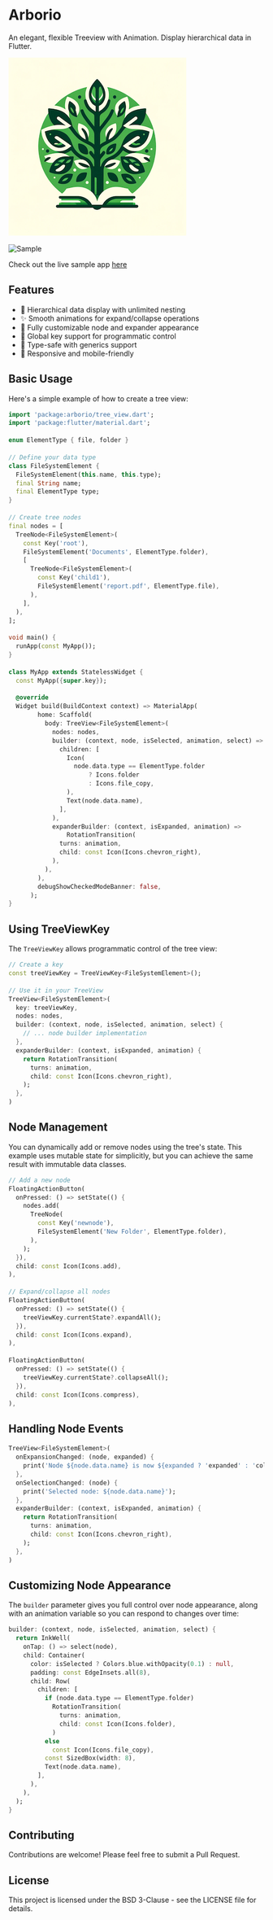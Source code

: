 # Arborio

An elegant, flexible Treeview with Animation. Display hierarchical data in Flutter.

![Logo](/example/assets//images/arborio_small.png)

![Sample](/images/sample.gif)

Check out the live sample app [here](https://melbournedeveloper.github.io/arborio/)

## Features

- 🌳 Hierarchical data display with unlimited nesting
- ✨ Smooth animations for expand/collapse operations
- 🎨 Fully customizable node and expander appearance
- 🔑 Global key support for programmatic control
- 🎯 Type-safe with generics support
- 📱 Responsive and mobile-friendly

## Basic Usage

Here's a simple example of how to create a tree view:

```dart
import 'package:arborio/tree_view.dart';
import 'package:flutter/material.dart';

enum ElementType { file, folder }

// Define your data type
class FileSystemElement {
  FileSystemElement(this.name, this.type);
  final String name;
  final ElementType type;
}

// Create tree nodes
final nodes = [
  TreeNode<FileSystemElement>(
    const Key('root'),
    FileSystemElement('Documents', ElementType.folder),
    [
      TreeNode<FileSystemElement>(
        const Key('child1'),
        FileSystemElement('report.pdf', ElementType.file),
      ),
    ],
  ),
];

void main() {
  runApp(const MyApp());
}

class MyApp extends StatelessWidget {
  const MyApp({super.key});

  @override
  Widget build(BuildContext context) => MaterialApp(
        home: Scaffold(
          body: TreeView<FileSystemElement>(
            nodes: nodes,
            builder: (context, node, isSelected, animation, select) => Row(
              children: [
                Icon(
                  node.data.type == ElementType.folder
                      ? Icons.folder
                      : Icons.file_copy,
                ),
                Text(node.data.name),
              ],
            ),
            expanderBuilder: (context, isExpanded, animation) =>
                RotationTransition(
              turns: animation,
              child: const Icon(Icons.chevron_right),
            ),
          ),
        ),
        debugShowCheckedModeBanner: false,
      );
}
```

## Using TreeViewKey

The `TreeViewKey` allows programmatic control of the tree view:

```dart
// Create a key
const treeViewKey = TreeViewKey<FileSystemElement>();

// Use it in your TreeView
TreeView<FileSystemElement>(
  key: treeViewKey,
  nodes: nodes,
  builder: (context, node, isSelected, animation, select) {
    // ... node builder implementation
  },
  expanderBuilder: (context, isExpanded, animation) {
    return RotationTransition(
      turns: animation,
      child: const Icon(Icons.chevron_right),
    );
  },
)
```

## Node Management

You can dynamically add or remove nodes using the tree's state. This example uses mutable state for simplicitly, but you can achieve the same result with immutable data classes.

```dart
// Add a new node
FloatingActionButton(
  onPressed: () => setState(() {
    nodes.add(
      TreeNode(
        const Key('newnode'),
        FileSystemElement('New Folder', ElementType.folder),
      ),
    );
  }),
  child: const Icon(Icons.add),
),

// Expand/collapse all nodes
FloatingActionButton(
  onPressed: () => setState(() {
    treeViewKey.currentState?.expandAll();
  }),
  child: const Icon(Icons.expand),
),

FloatingActionButton(
  onPressed: () => setState(() {
    treeViewKey.currentState?.collapseAll();
  }),
  child: const Icon(Icons.compress),
),
```

## Handling Node Events

```dart
TreeView<FileSystemElement>(
  onExpansionChanged: (node, expanded) {
    print('Node ${node.data.name} is now ${expanded ? 'expanded' : 'collapsed'}');
  },
  onSelectionChanged: (node) {
    print('Selected node: ${node.data.name}');
  },
  expanderBuilder: (context, isExpanded, animation) {
    return RotationTransition(
      turns: animation,
      child: const Icon(Icons.chevron_right),
    );
  },
)
```

## Customizing Node Appearance

The `builder` parameter gives you full control over node appearance, along with an animation variable so you can respond to changes over time:

```dart
builder: (context, node, isSelected, animation, select) {
  return InkWell(
    onTap: () => select(node),
    child: Container(
      color: isSelected ? Colors.blue.withOpacity(0.1) : null,
      padding: const EdgeInsets.all(8),
      child: Row(
        children: [
          if (node.data.type == ElementType.folder)
            RotationTransition(
              turns: animation,
              child: const Icon(Icons.folder),
            )
          else
            const Icon(Icons.file_copy),
          const SizedBox(width: 8),
          Text(node.data.name),
        ],
      ),
    ),
  );
}
```

## Contributing

Contributions are welcome! Please feel free to submit a Pull Request.

## License

This project is licensed under the BSD 3-Clause - see the LICENSE file for details.

